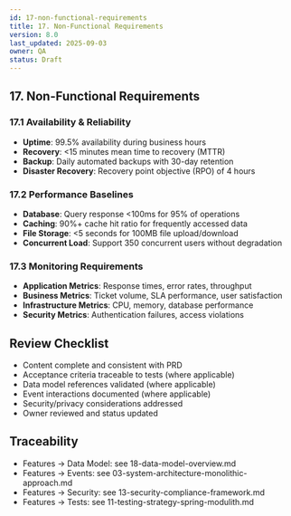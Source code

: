 ```yaml
---
id: 17-non-functional-requirements
title: 17. Non-Functional Requirements
version: 8.0
last_updated: 2025-09-03
owner: QA
status: Draft
---
```


## 17. Non-Functional Requirements

### 17.1 Availability & Reliability
- **Uptime**: 99.5% availability during business hours
- **Recovery**: <15 minutes mean time to recovery (MTTR)
- **Backup**: Daily automated backups with 30-day retention
- **Disaster Recovery**: Recovery point objective (RPO) of 4 hours

### 17.2 Performance Baselines
- **Database**: Query response <100ms for 95% of operations
- **Caching**: 90%+ cache hit ratio for frequently accessed data
- **File Storage**: <5 seconds for 100MB file upload/download
- **Concurrent Load**: Support 350 concurrent users without degradation

### 17.3 Monitoring Requirements
- **Application Metrics**: Response times, error rates, throughput
- **Business Metrics**: Ticket volume, SLA performance, user satisfaction
- **Infrastructure Metrics**: CPU, memory, database performance
- **Security Metrics**: Authentication failures, access violations


## Review Checklist
- Content complete and consistent with PRD
- Acceptance criteria traceable to tests (where applicable)
- Data model references validated (where applicable)
- Event interactions documented (where applicable)
- Security/privacy considerations addressed
- Owner reviewed and status updated

## Traceability
- Features → Data Model: see 18-data-model-overview.md
- Features → Events: see 03-system-architecture-monolithic-approach.md
- Features → Security: see 13-security-compliance-framework.md
- Features → Tests: see 11-testing-strategy-spring-modulith.md
